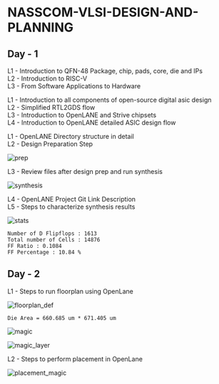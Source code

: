 # NASSCOM-VLSI-DESIGN-AND-PLANNING

## Day - 1

L1 - Introduction to QFN-48 Package, chip, pads, core, die and IPs <br>
L2 - Introduction to RISC-V <br>
L3 - From Software Applications to Hardware 

L1 - Introduction to all components of open-source digital asic design <br>
L2 - Simplified RTL2GDS flow <br>
L3 - Introduction to OpenLANE and Strive chipsets <br>
L4 - Introduction to OpenLANE detailed ASIC design flow

L1 - OpenLANE Directory structure in detail <br>
L2 - Design Preparation Step <br>

![prep](https://github.com/user-attachments/assets/5e4eb3e2-81cf-4d77-a60d-4e1a3103c7bc) <br>

L3 - Review files after design prep and run synthesis <br>

![synthesis](https://github.com/user-attachments/assets/d6fb495e-e7bc-4808-ac1e-d42fe75aab14) <br>

L4 - OpenLANE Project Git Link Description <br>
L5 - Steps to characterize synthesis results <br>

![stats](https://github.com/user-attachments/assets/64671537-dd5a-4e3d-a475-3424f3956048) <br>
```
Number of D Flipflops : 1613
Total number of Cells : 14876
FF Ratio : 0.1084
FF Percentage : 10.84 %
```

## Day - 2 
L1 - Steps to run floorplan using OpenLane

![floorplan_def](https://github.com/user-attachments/assets/554c37a9-1cd9-4534-b63e-a366890d3cb5)
```
Die Area = 660.685 um * 671.405 um
```
![magic](https://github.com/user-attachments/assets/ff53e80d-2ebe-46f0-9aa6-fa724d144932)

![magic_layer](https://github.com/user-attachments/assets/b930442f-2562-4ad4-bd95-e1eb9dac1e36) 

L2 - Steps to perform placement in OpenLane

![placement_magic](https://github.com/user-attachments/assets/cfd31da8-9336-4cdf-befc-2cf31b2e7a7e)








